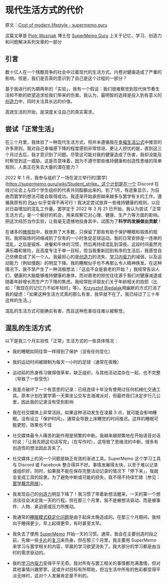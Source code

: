 # 现代生活方式的代价

原文：[Cost of modern lifestyle - supermemo.guru](https://supermemo.guru/wiki/Cost_of_modern_lifestyle)

这篇文章是 [Piotr Wozniak](https://supermemo.guru/wiki/Piotr_Wozniak) 博士在 [SuperMemo Guru](https://supermemo.guru/wiki/SuperMemo_Guru) 上关于记忆、学习、创造力和问题解决系列文章的一部分

## 引言

数十亿人在一个残酷竞争的社会中过着现代的生活方式。内卷对健康造成了严重的影响。但是，我们是否真的意识到了自己是这个过程的一部分？

基于我进行的为期两年的「实验」，我有一个假设：我们很难察觉到现代快节奏生活和不断的欲望追求给我们带来的伤害。我认为，最明智的选择是投入到有意义的[创造力](https://supermemo.guru/wiki/Creativity)中，同时关注其长远的价值。

高效生活的开始，是深度关注自己的真实需求。

## 尝试「正常生活」

在三个月里，我体验了一种现代生活方式，但并未遵循我在[幸福生活公式](https://supermemo.guru/wiki/Formula_for_a_happy_life)中推崇的许多原则。我对自己幸福感下降的程度感到非常惊讶。更让人担忧的是，直到这三个月过去后，我才意识到了问题。尽管这可能对我的健康造成了伤害，我却没能及时察觉到这一威胁。这是否意味着，因为不遵守那些维持健康和创造性思维的简单规则，人类正在失去大量的潜在能力？

2022 年 1 月，我参与组织了一场在波兰举行的[罢学](https://supermemo.guru/wiki/Student_strike。这个计划是在一个 Discord 在线讨论会上与四个学生组织的代表共同酝酿出来的。到了1月，有迹象显示，为自由而罢学的想法可能会取得成功。我逐渐开始承担越来越多与罢学有关的工作。遵循我原有的 [Plan](https://supermemo.guru/wiki/Plan) 似乎变得不再可行！我决定尝试放弃一些维持健康的规则，以应对日益增加的混乱工作量。罢学定于 2022 年 3 月 21 日开始，我认为尝试「正常生活方式」是一个极好的机会，用来观察它对心理、健康、生产力等方面的影响。把这次经历当作实验，让我毫无遗憾地投身其中，试图为了**科学的发展做出贡献**！

在诸多的[微规则](https://supermemo.guru/wiki/Micro-rules)中，我放弃了大多数，只保留了那些有助于保护睡眠和锻炼的规则。我把锻炼时间缩减到了仅有的一小时急促足球运动。我的日常安排是一连串的混乱，之后是锻炼、进餐和午休的习惯，然后再持续混乱到深夜。这段时间虽然充满乐趣和冒险，且高度专注于单一目标，但当我重新回到有序的生活后，我感觉自己仿佛变成了另一个人。我最担心的是[创造力](https://supermemo.guru/wiki/Creativity)的流失、[学习内驱力](https://supermemo.guru/wiki/Learn_drive)的减弱，以及运动能力（例如慢跑）的明显下降。我的睡眠似乎也不再那么令人精神焕发。在这种情况下，我不禁产生了一种消极想法：「这会不会是衰老的开始？」我经常告诉人们，健康的大脑能够维持健康的身体，而对衰老的担忧往往源于我们对健康减退或随着年龄增长而生产力下降的焦虑。我经常批评朋友们关于年龄相关的抱怨（比如：「我现在的记忆力不如年轻时」等）。[Krzysztof Biedalak](https://supermemo.guru/wiki/Krzysztof_Biedalak)用幽默的方式打消了我的疑虑：「如果这种生活方式真的那么有害，我早就不在了。我已经过了三十年这样的生活。」

混乱的生活方式可能确实有害，而且这种危害往往难以被察觉。

## 混乱的生活方式

以下是我三个月实验性「正常」生活方式的一些具体情况：

- 我的睡眠如同往常一样得到了保护（没有任何变化）

- 我的运动时间被限制为每天一小时的足球（通常在夜晚）

- 运动前的热身练习做得很草率，缺乏组织，与其他活动混杂在一起，也不完整（导致了一些受伤）

- 我差点破坏了一个有意思的记录：已经连续十年没有使用过任何机械化交通工具。原本计划在罢学第一天乘坐公交车去海滩派对，但最终我们决定步行几公里，因此我的记录没有受到影响

- 我在社交媒体上非常活跃。如果这种活动发生在凌晨 3 点，就可能会影响睡眠。没有设立「保护时间」，通常会导致上床睡觉的时间推迟。这样的睡眠可能更短，效果也不佳

- 社交媒体最令人痛苦的副作用是频繁的中断。我越来越频繁地在开始语音对话时说：「让我先把这句话写完」（在写作时），这导致了思维流的中断，很多有创造性的想法因此丢失了。

- 社交媒体上的另一个问题是缺乏有效的渐进工具。SuperMemo 这个学习工具与 Discord 或 Facebook 整合得并不好。事情发展得太快，以至于难以记录或组织好。同时，如果我不能在保存完整活动记录的情况下「停下来」，我就会变成工具的奴隶。为了避免中断或可能的损失，我不得不持续忙碌（参见：[罢学概念网络](https://supermemo.guru/wiki/School_strike_concept_network)）。

- 我发现自己的[创造力](https://supermemo.guru/wiki/Creativity)明显下降了！我习惯了带着新想法醒来，一天的第一个想法往往会决定我一天的行程。但在那三个月里，我不是被想法驱动，而是被事件、人物、紧迫感或压力所推动。

- 我通常的[睡眠模式稳定化问题](https://supermemo.guru/wiki/DSPS)是由于起床太晚造成的。在那三个月期间，我倾向于睡得更少，早上起得更早，有时甚至太早。

- 我失去了使用 [SuperMemo](https://supermemo.guru/wiki/SuperMemo) 开始一天的习惯。通常，我会在主要创造时段之前，先做一些[卡片](https://supermemo.guru/wiki/Item)的[复习](https://supermemo.guru/wiki/Repetition)来热身。但在那三个月里，我主要用 SuperMemo 来学习与罢学相关的内容，早晨的学习欲望消失了。我大部分的学习都是由当时的需求驱动的。

- 我的[学习内驱力](https://supermemo.guru/wiki/Learn_drive)变得平平无奇。我对所有与罢工相关的事情都充满激情，但对其他事情兴趣寥寥。这或许对目标有所帮助，但当生活中所有的色彩都变得平淡无味时，这对个人发展肯定是不利的。